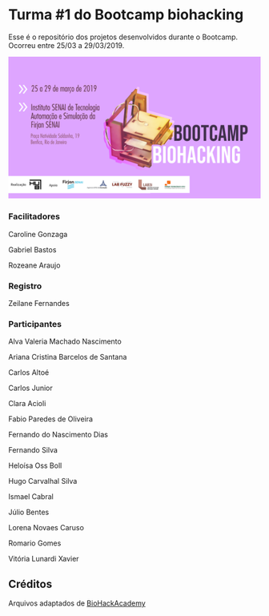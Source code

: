 # Turma #1 do Bootcamp biohacking

Esse é o repositório dos projetos desenvolvidos durante o Bootcamp. Ocorreu entre 25/03 a 29/03/2019.

![alt text](https://github.com/instituto-hub/Bootcamp-Biohacking/blob/master/Turma%20%231/Imagem/bootcamps_capa%20evento_biohcking.png)



### Facilitadores
Caroline Gonzaga

Gabriel Bastos

Rozeane Araujo


### Registro 
Zeilane Fernandes


### Participantes
Alva Valeria Machado Nascimento

Ariana Cristina Barcelos de Santana

Carlos Altoé

Carlos Junior

Clara Acioli

Fabio Paredes de Oliveira

Fernando do Nascimento Dias

Fernando Silva

Heloísa Oss Boll

Hugo Carvalhal Silva

Ismael Cabral

Júlio Bentes

Lorena Novaes Caruso

Romario Gomes

Vitória Lunardi Xavier	


## Créditos
Arquivos adaptados de [BioHackAcademy](https://github.com/BioHackAcademy/BioHackAcademy.github.io/tree/master/biofactory/class)
